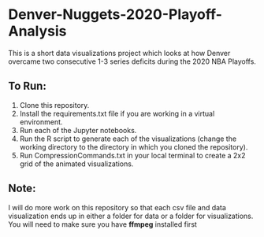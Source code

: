 # Denver-Nuggets-2020-Playoff-Analysis
This is a short data visualizations project which looks at how Denver overcame two consecutive 1-3 series deficits during the 2020 NBA Playoffs.
## To Run:
1. Clone this repository.
2. Install the requirements.txt file if you are working in a virtual environment.
3. Run each of the Jupyter notebooks.
4. Run the R script to generate each of the visualizations (change the working directory to the directory in which you cloned the repository).
5. Run CompressionCommands.txt in your local terminal to create a 2x2 grid of the animated visualizations.
## Note:
I will do more work on this repository so that each csv file and data visualization ends up in either a folder for data or a folder for visualizations. You will need to make sure you have **ffmpeg** installed first
